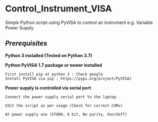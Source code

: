 # Control_Instrument_VISA
 Simple Python script using PyVISA to control an instrument e.g. Variable Power Supply

## _Prerequisites_
 **Python 3 installed (Tested on Python 3.7)**
 
 **Python PyVISA 1.7 package or newer installed**
    
    First install pip at python 3 : Check google
    Install PyVISA via pip : https://pypi.org/project/PyVISA/
    
 **Power supply is controlled via serial port** 
    
    Connect the power supply serial port to the laptop.
    
    Edit the script as per usage (Check for correct COMx)
    
    At power supply use (57600, 8 bit, No parity, Xon/Xoff)
    
